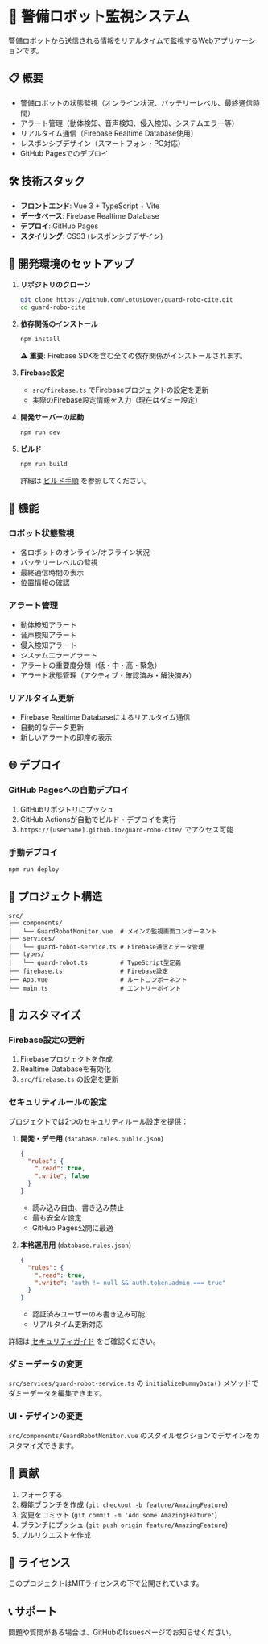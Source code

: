 # 🤖 警備ロボット監視システム

警備ロボットから送信される情報をリアルタイムで監視するWebアプリケーションです。

## 📋 概要

- 警備ロボットの状態監視（オンライン状況、バッテリーレベル、最終通信時間）
- アラート管理（動体検知、音声検知、侵入検知、システムエラー等）
- リアルタイム通信（Firebase Realtime Database使用）
- レスポンシブデザイン（スマートフォン・PC対応）
- GitHub Pagesでのデプロイ

## 🛠️ 技術スタック

- **フロントエンド**: Vue 3 + TypeScript + Vite
- **データベース**: Firebase Realtime Database
- **デプロイ**: GitHub Pages
- **スタイリング**: CSS3 (レスポンシブデザイン)

## 🚀 開発環境のセットアップ

1. **リポジトリのクローン**
   ```bash
   git clone https://github.com/LotusLover/guard-robo-cite.git
   cd guard-robo-cite
   ```

2. **依存関係のインストール**
   ```bash
   npm install
   ```
   
   ⚠️ **重要**: Firebase SDKを含む全ての依存関係がインストールされます。

3. **Firebase設定**
   - `src/firebase.ts` でFirebaseプロジェクトの設定を更新
   - 実際のFirebase設定情報を入力（現在はダミー設定）

4. **開発サーバーの起動**
   ```bash
   npm run dev
   ```

5. **ビルド**
   ```bash
   npm run build
   ```
   
   詳細は [ビルド手順](docs/BUILD.md) を参照してください。

## 📱 機能

### ロボット状態監視
- 各ロボットのオンライン/オフライン状況
- バッテリーレベルの監視
- 最終通信時間の表示
- 位置情報の確認

### アラート管理
- 動体検知アラート
- 音声検知アラート
- 侵入検知アラート
- システムエラーアラート
- アラートの重要度分類（低・中・高・緊急）
- アラート状態管理（アクティブ・確認済み・解決済み）

### リアルタイム更新
- Firebase Realtime Databaseによるリアルタイム通信
- 自動的なデータ更新
- 新しいアラートの即座の表示

## 🌐 デプロイ

### GitHub Pagesへの自動デプロイ
1. GitHubリポジトリにプッシュ
2. GitHub Actionsが自動でビルド・デプロイを実行
3. `https://[username].github.io/guard-robo-cite/` でアクセス可能

### 手動デプロイ
```bash
npm run deploy
```

## 📁 プロジェクト構造

```
src/
├── components/
│   └── GuardRobotMonitor.vue  # メインの監視画面コンポーネント
├── services/
│   └── guard-robot-service.ts # Firebase通信とデータ管理
├── types/
│   └── guard-robot.ts         # TypeScript型定義
├── firebase.ts                # Firebase設定
├── App.vue                    # ルートコンポーネント
└── main.ts                    # エントリーポイント
```

## 🔧 カスタマイズ

### Firebase設定の更新
1. Firebaseプロジェクトを作成
2. Realtime Databaseを有効化
3. `src/firebase.ts` の設定を更新

### セキュリティルールの設定
プロジェクトでは2つのセキュリティルール設定を提供：

1. **開発・デモ用** (`database.rules.public.json`)
   ```json
   {
     "rules": {
       ".read": true,
       ".write": false
     }
   }
   ```
   - 読み込み自由、書き込み禁止
   - 最も安全な設定
   - GitHub Pages公開に最適

2. **本格運用用** (`database.rules.json`)
   ```json
   {
     "rules": {
       ".read": true,
       ".write": "auth != null && auth.token.admin === true"
     }
   }
   ```
   - 認証済みユーザーのみ書き込み可能
   - リアルタイム更新対応

詳細は [セキュリティガイド](docs/SECURITY.md) をご確認ください。

### ダミーデータの変更
`src/services/guard-robot-service.ts` の `initializeDummyData()` メソッドでダミーデータを編集できます。

### UI・デザインの変更
`src/components/GuardRobotMonitor.vue` のスタイルセクションでデザインをカスタマイズできます。

## 🤝 貢献

1. フォークする
2. 機能ブランチを作成 (`git checkout -b feature/AmazingFeature`)
3. 変更をコミット (`git commit -m 'Add some AmazingFeature'`)
4. ブランチにプッシュ (`git push origin feature/AmazingFeature`)
5. プルリクエストを作成

## 📝 ライセンス

このプロジェクトはMITライセンスの下で公開されています。

## 📞 サポート

問題や質問がある場合は、GitHubのIssuesページでお知らせください。